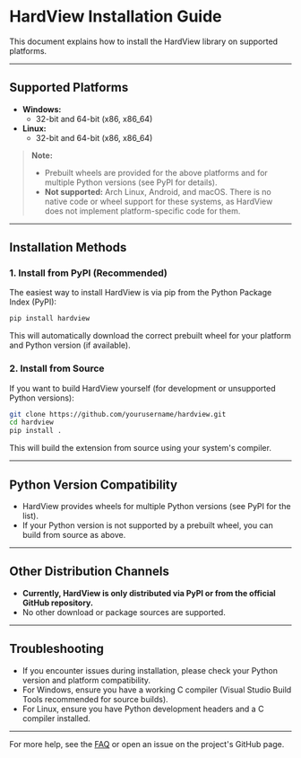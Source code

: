 # HardView Installation Guide

This document explains how to install the HardView library on supported platforms.

---

## Supported Platforms

- **Windows:**
  - 32-bit and 64-bit (x86, x86_64)
- **Linux:**
  - 32-bit and 64-bit (x86, x86_64)

> **Note:**
> - Prebuilt wheels are provided for the above platforms and for multiple Python versions (see PyPI for details).
> - **Not supported:** Arch Linux, Android, and macOS. There is no native code or wheel support for these systems, as HardView does not implement platform-specific code for them.

---

## Installation Methods

### 1. Install from PyPI (Recommended)

The easiest way to install HardView is via pip from the Python Package Index (PyPI):

```bash
pip install hardview
```

This will automatically download the correct prebuilt wheel for your platform and Python version (if available).

### 2. Install from Source

If you want to build HardView yourself (for development or unsupported Python versions):

```bash
git clone https://github.com/yourusername/hardview.git
cd hardview
pip install .
```

This will build the extension from source using your system's compiler.

---

## Python Version Compatibility

- HardView provides wheels for multiple Python versions (see PyPI for the list).
- If your Python version is not supported by a prebuilt wheel, you can build from source as above.

---

## Other Distribution Channels

- **Currently, HardView is only distributed via PyPI or from the official GitHub repository.**
- No other download or package sources are supported.

---

## Troubleshooting

- If you encounter issues during installation, please check your Python version and platform compatibility.
- For Windows, ensure you have a working C compiler (Visual Studio Build Tools recommended for source builds).
- For Linux, ensure you have Python development headers and a C compiler installed.

---

For more help, see the [FAQ](./FAQ.md) or open an issue on the project's GitHub page. 